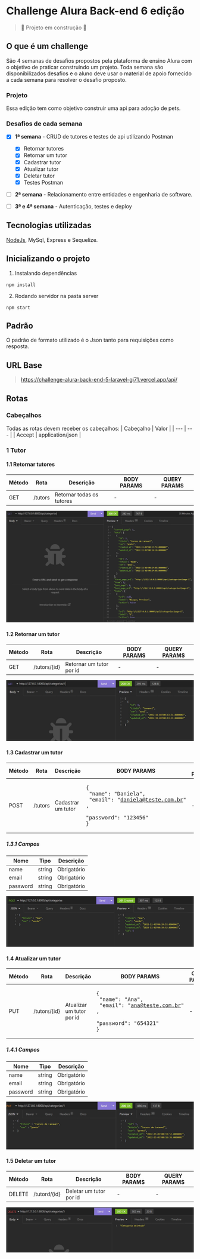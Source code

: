 # Challenge Alura Back-end 6 edição

> :construction: Projeto em construção :construction:

## O que é um challenge
São 4 semanas de desafios propostos pela plataforma de ensino Alura com o objetivo de praticar construindo um projeto. Toda semana são disponibilizados desafios e o aluno deve usar o material de apoio fornecido a cada semana para resolver o desafio proposto. 

### Projeto
Essa edição tem como objetivo construir uma api para adoção de pets. 

### Desafios de cada semana
- [X] <b>1ª semana</b> - CRUD de tutores e testes de api utilizando Postman
   - [X] Retornar tutores
   - [X] Retornar um tutor
   - [X] Cadastrar tutor
   - [X] Atualizar tutor
   - [X] Deletar tutor
   - [X] Testes Postman

- [ ] <b>2ª semana</b> - Relacionamento entre entidades e engenharia de software.

- [ ] <b>3ª e 4ª semana</b> - Autenticação, testes e deploy

## Tecnologias utilizadas
[NodeJs](https://laravel.com/), MySql, Express e Sequelize. 

## Inicializando o projeto

1) Instalando dependências
```
npm install
```

2) Rodando servidor na pasta server
```
npm start
```

## Padrão
O padrão de formato utilizado é o Json tanto para requisições como resposta.

## URL Base
 > https://challenge-alura-back-end-5-laravel-gi71.vercel.app/api/

## Rotas

### Cabeçalhos
Todas as rotas devem receber os cabeçalhos:
| Cabeçalho | Valor | 
| --- | --- | 
| Accept | application/json |

### 1 Tutor
#### 1.1 Retornar tutores
| Método | Rota | Descrição | BODY PARAMS | QUERY PARAMS |
| --- | --- | --- | --- | --- |
|GET | /tutors | Retornar todas os tutores | - | - |

![Video](https://github.com/DaniPoletto/challenge-alura-back-end-5-laravel/blob/main/imagens_readme/get_categorias.jpg)

#### 1.2 Retornar um tutor
| Método | Rota | Descrição | BODY PARAMS | QUERY PARAMS |
| --- | --- | --- | --- | --- |
|GET | /tutors/{id} | Retornar um tutor por id | - | - |

![Video](https://github.com/DaniPoletto/challenge-alura-back-end-5-laravel/blob/main/imagens_readme/get_categoria.jpg)

#### 1.3 Cadastrar um tutor
| Método | Rota | Descrição | BODY PARAMS | QUERY PARAMS |
| --- | --- | --- | --- | --- |
|POST | /tutors | Cadastrar um tutor | <pre>{<br> "name": "Daniela",<br> "email": "daniela@teste.com.br"<br>,<br> "password": "123456"<br>}</pre> | - |

##### 1.3.1 Campos

| Nome | Tipo | Descrição | 
| --- | --- | --- | 
|name | string | Obrigatório | 
|email | string | Obrigatório | 
|password | string | Obrigatório | 

![Video](https://github.com/DaniPoletto/challenge-alura-back-end-5-laravel/blob/main/imagens_readme/post_categoria.jpg)

#### 1.4 Atualizar um tutor
| Método | Rota | Descrição | BODY PARAMS | QUERY PARAMS |
| --- | --- | --- | --- | --- |
|PUT | /tutors/{id} |Atualizar um tutor por id | <pre>{<br> "name": "Ana",<br> "email": "ana@teste.com.br"<br>,<br> "password": "654321"<br>}</pre> | - |

##### 1.4.1 Campos

| Nome | Tipo | Descrição | 
| --- | --- | --- | 
|name | string | Obrigatório | 
|email | string | Obrigatório | 
|password | string | Obrigatório | 

![Video](https://github.com/DaniPoletto/challenge-alura-back-end-5-laravel/blob/main/imagens_readme/update_categoria.jpg)

#### 1.5 Deletar um tutor
| Método | Rota | Descrição | BODY PARAMS | QUERY PARAMS |
| --- | --- | --- | --- | --- |
|DELETE | /tutord/{id} |Deletar um tutor por id | - | - |

![Video](https://github.com/DaniPoletto/challenge-alura-back-end-5-laravel/blob/main/imagens_readme/delete_categoria.jpg)
